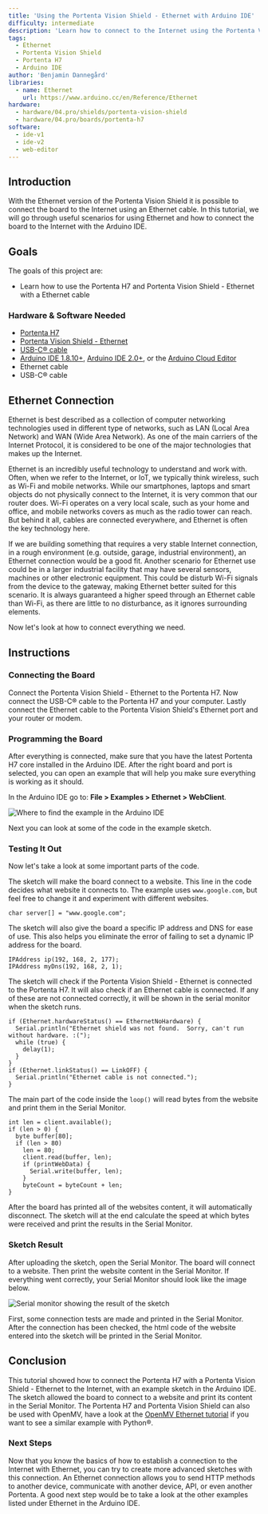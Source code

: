 ```yaml
---
title: 'Using the Portenta Vision Shield - Ethernet with Arduino IDE'
difficulty: intermediate
description: 'Learn how to connect to the Internet using the Portenta Vision Shield - Ethernet, Portenta H7 and Arduino IDE'
tags: 
  - Ethernet
  - Portenta Vision Shield
  - Portenta H7
  - Arduino IDE
author: 'Benjamin Dannegård'
libraries:
  - name: Ethernet
    url: https://www.arduino.cc/en/Reference/Ethernet
hardware:
  - hardware/04.pro/shields/portenta-vision-shield
  - hardware/04.pro/boards/portenta-h7
software:
  - ide-v1
  - ide-v2
  - web-editor
---
```


## Introduction 

With the Ethernet version of the Portenta Vision Shield it is possible to connect the board to the Internet using an Ethernet cable. In this tutorial, we will go through useful scenarios for using Ethernet and how to connect the board to the Internet with the Arduino IDE.

## Goals

The goals of this project are:

- Learn how to use the Portenta H7 and Portenta Vision Shield - Ethernet with a Ethernet cable

### Hardware & Software Needed

- [Portenta H7](https://store.arduino.cc/portenta-h7)
- [Portenta Vision Shield - Ethernet](https://store.arduino.cc/products/arduino-portenta-vision-shield-ethernet)
- [USB-C® cable](https://store.arduino.cc/products/usb-cable2in1-type-c)
- [Arduino IDE 1.8.10+](https://www.arduino.cc/en/software), [Arduino IDE 2.0+](https://www.arduino.cc/en/software), or the [Arduino Cloud Editor](https://create.arduino.cc/editor)
- Ethernet cable
- USB-C® cable

## Ethernet Connection

Ethernet is best described as a collection of computer networking technologies used in different type of networks, such as LAN (Local Area Network) and WAN (Wide Area Network). As one of the main carriers of the Internet Protocol, it is considered to be one of the major technologies that makes up the Internet.

Ethernet is an incredibly useful technology to understand and work with. Often, when we refer to the Internet, or IoT, we typically think wireless, such as Wi-Fi and mobile networks. While our smartphones, laptops and smart objects do not physically connect to the Internet, it is very common that our router does. Wi-Fi operates on a very local scale, such as your home and office, and mobile networks covers as much as the radio tower can reach. But behind it all, cables are connected everywhere, and Ethernet is often the key technology here.

If we are building something that requires a very stable Internet connection, in a rough environment (e.g. outside, garage, industrial environment), an Ethernet connection would be a good fit. Another scenario for Ethernet use could be in a larger industrial facility that may have several sensors, machines or other electronic equipment. This could be disturb Wi-Fi signals from the device to the gateway, making Ethernet better suited for this scenario. It is always guaranteed a higher speed through an Ethernet cable than Wi-Fi, as there are little to no disturbance, as it ignores surrounding elements.

Now let's look at how to connect everything we need.

## Instructions

### Connecting the Board

Connect the Portenta Vision Shield - Ethernet to the Portenta H7. Now connect the USB-C® cable to the Portenta H7 and your computer. Lastly connect the Ethernet cable to the Portenta Vision Shield's Ethernet port and your router or modem.

### Programming the Board

After everything is connected, make sure that you have the latest Portenta H7 core installed in the Arduino IDE. After the right board and port is selected, you can open an example that will help you make sure everything is working as it should.

In the Arduino IDE go to: **File > Examples > Ethernet > WebClient**.

![Where to find the example in the Arduino IDE](assets/VS-eth-ide-example.png)

Next you can look at some of the code in the example sketch.

### Testing It Out

Now let's take a look at some important parts of the code.

The sketch will make the board connect to a website. This line in the code decides what website it connects to. The example uses `www.google.com`, but feel free to change it and experiment with different websites.

```arduino
char server[] = "www.google.com";
```

The sketch will also give the board a specific IP address and DNS for ease of use. This also helps you eliminate the error of failing to set a dynamic IP address for the board.

```arduino
IPAddress ip(192, 168, 2, 177);
IPAddress myDns(192, 168, 2, 1);
```

The sketch will check if the Portenta Vision Shield - Ethernet is connected to the Portenta H7. It will also check if an Ethernet cable is connected. If any of these are not connected correctly, it will be shown in the serial monitor when the sketch runs.

```arduino
if (Ethernet.hardwareStatus() == EthernetNoHardware) {
  Serial.println("Ethernet shield was not found.  Sorry, can't run without hardware. :(");
  while (true) {
    delay(1);
  }
}
if (Ethernet.linkStatus() == LinkOFF) {
  Serial.println("Ethernet cable is not connected.");
}
```

The main part of the code inside the `loop()` will read bytes from the website and print them in the Serial Monitor. 

```arduino
int len = client.available();
if (len > 0) {
  byte buffer[80];
  if (len > 80)
    len = 80;
    client.read(buffer, len);
    if (printWebData) {
      Serial.write(buffer, len);
    }
    byteCount = byteCount + len;
}
```

After the board has printed all of the websites content, it will automatically disconnect. The sketch will at the end calculate the speed at which bytes were received and print the results in the Serial Monitor.

### Sketch Result

After uploading the sketch, open the Serial Monitor. The board will connect to a website. Then print the website content in the Serial Monitor. If everything went correctly, your Serial Monitor should look like the image below.

![Serial monitor showing the result of the sketch](assets/VS-eth-ide-serial-monitor.png)

First, some connection tests are made and printed in the Serial Monitor. After the connection has been checked, the html code of the website entered into the sketch will be printed in the Serial Monitor. 

## Conclusion

This tutorial showed how to connect the Portenta H7 with a Portenta Vision Shield - Ethernet to the Internet, with an example sketch in the Arduino IDE. The sketch allowed the board to connect to a website and print its content in the Serial Monitor. The Portenta H7 and Portenta Vision Shield can also be used with OpenMV, have a look at the [OpenMV Ethernet tutorial](https://docs.arduino.cc/tutorials/portenta-vision-shield/ethernet-with-openmv) if you want to see a similar example with Python®.

### Next Steps

Now that you know the basics of how to establish a connection to the Internet with Ethernet, you can try to create more advanced sketches with this connection. An Ethernet connection allows you to send HTTP methods to another device, communicate with another device, API, or even another Portenta. A good next step would be to take a look at the other examples listed under Ethernet in the Arduino IDE.
